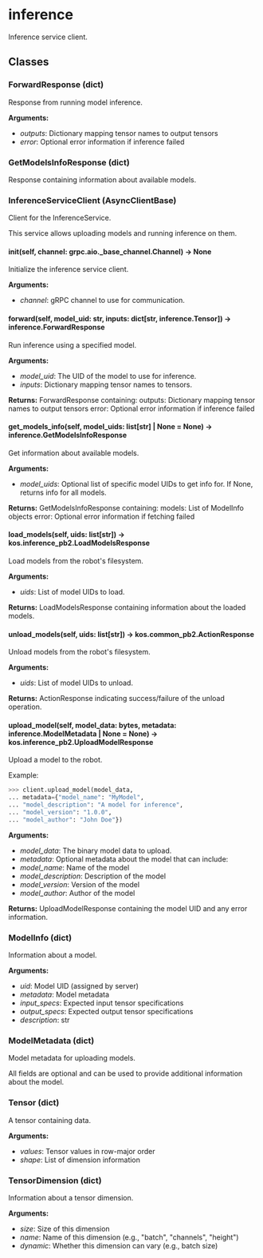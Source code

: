 # inference

Inference service client.

## Classes

### ForwardResponse (dict)

Response from running model inference.

**Arguments:**
- *outputs*: Dictionary mapping tensor names to output tensors
- *error*: Optional error information if inference failed

### GetModelsInfoResponse (dict)

Response containing information about available models.

### InferenceServiceClient (AsyncClientBase)

Client for the InferenceService.

This service allows uploading models and running inference on them.

#### __init__(self, channel: grpc.aio._base_channel.Channel) -> None

Initialize the inference service client.

**Arguments:**
- *channel*: gRPC channel to use for communication.

#### forward(self, model_uid: str, inputs: dict[str, inference.Tensor]) -> inference.ForwardResponse

Run inference using a specified model.

**Arguments:**
- *model_uid*: The UID of the model to use for inference.
- *inputs*: Dictionary mapping tensor names to tensors.

**Returns:**
    ForwardResponse containing:
        outputs: Dictionary mapping tensor names to output tensors
        error: Optional error information if inference failed

#### get_models_info(self, model_uids: list[str] | None = None) -> inference.GetModelsInfoResponse

Get information about available models.

**Arguments:**
- *model_uids*: Optional list of specific model UIDs to get info for.
               If None, returns info for all models.

**Returns:**
    GetModelsInfoResponse containing:
        models: List of ModelInfo objects
        error: Optional error information if fetching failed

#### load_models(self, uids: list[str]) -> kos.inference_pb2.LoadModelsResponse

Load models from the robot's filesystem.

**Arguments:**
- *uids*: List of model UIDs to load.

**Returns:**
    LoadModelsResponse containing information about the loaded models.

#### unload_models(self, uids: list[str]) -> kos.common_pb2.ActionResponse

Unload models from the robot's filesystem.

**Arguments:**
- *uids*: List of model UIDs to unload.

**Returns:**
    ActionResponse indicating success/failure of the unload operation.

#### upload_model(self, model_data: bytes, metadata: inference.ModelMetadata | None = None) -> kos.inference_pb2.UploadModelResponse

Upload a model to the robot.

Example:
```python
>>> client.upload_model(model_data,
... metadata={"model_name": "MyModel",
... "model_description": "A model for inference",
... "model_version": "1.0.0",
... "model_author": "John Doe"})

```
**Arguments:**
- *model_data*: The binary model data to upload.
- *metadata*: Optional metadata about the model that can include:
- *model_name*: Name of the model
- *model_description*: Description of the model
- *model_version*: Version of the model
- *model_author*: Author of the model

**Returns:**
    UploadModelResponse containing the model UID and any error information.

### ModelInfo (dict)

Information about a model.

**Arguments:**
- *uid*: Model UID (assigned by server)
- *metadata*: Model metadata
- *input_specs*: Expected input tensor specifications
- *output_specs*: Expected output tensor specifications
- *description*: str

### ModelMetadata (dict)

Model metadata for uploading models.

All fields are optional and can be used to provide additional information about the model.

### Tensor (dict)

A tensor containing data.

**Arguments:**
- *values*: Tensor values in row-major order
- *shape*: List of dimension information

### TensorDimension (dict)

Information about a tensor dimension.

**Arguments:**
- *size*: Size of this dimension
- *name*: Name of this dimension (e.g., "batch", "channels", "height")
- *dynamic*: Whether this dimension can vary (e.g., batch size)
